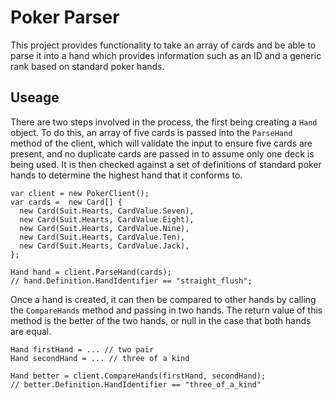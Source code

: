# Poker Parser

This project provides functionality to take an array of cards and be able to parse it into a hand which provides information such as an ID and a generic rank based on standard poker hands.

## Useage

There are two steps involved in the process, the first being creating a `Hand` object. To do this, an array of five cards is passed into the `ParseHand` method of the client, which will validate the input to ensure five cards are present, and no duplicate cards are passed in to assume only one deck is being used. It is then checked against a set of definitions of standard poker hands to determine the highest hand that it conforms to.

```
var client = new PokerClient();
var cards =  new Card[] {
  new Card(Suit.Hearts, CardValue.Seven),
  new Card(Suit.Hearts, CardValue.Eight),
  new Card(Suit.Hearts, CardValue.Nine),
  new Card(Suit.Hearts, CardValue.Ten),
  new Card(Suit.Hearts, CardValue.Jack),
};

Hand hand = client.ParseHand(cards);
// hand.Definition.HandIdentifier == "straight_flush";
```

Once a hand is created, it can then be compared to other hands by calling the `CompareHands` method and passing in two hands. The return value of this method is the better of the two hands, or null in the case that both hands are equal.

```
Hand firstHand = ... // two pair
Hand secondHand = ... // three of a kind

Hand better = client.CompareHands(firstHand, secondHand);
// better.Definition.HandIdentifier == "three_of_a_kind"
```
